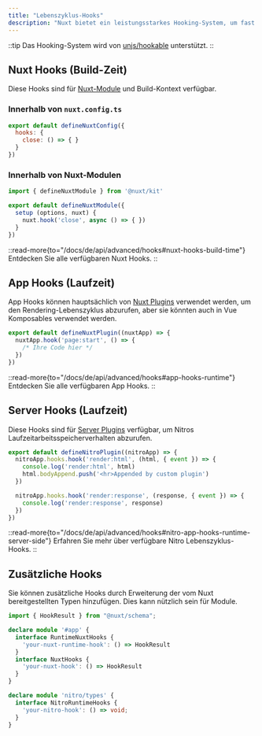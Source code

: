 ```yaml
---
title: "Lebenszyklus-Hooks"
description: "Nuxt bietet ein leistungsstarkes Hooking-System, um fast jedes Aspekt zu erweitern, indem Hooks verwendet werden."
---
```


::tip
Das Hooking-System wird von [unjs/hookable](https://github.com/unjs/hookable) unterstützt.
::

## Nuxt Hooks (Build-Zeit)

Diese Hooks sind für [Nuxt-Module](/docs/de/guide/going-further/modules) und Build-Kontext verfügbar.

### Innerhalb von `nuxt.config.ts`

```js [nuxt.config.ts]
export default defineNuxtConfig({
  hooks: {
    close: () => { }
  }
})
```

### Innerhalb von Nuxt-Modulen

```js
import { defineNuxtModule } from '@nuxt/kit'

export default defineNuxtModule({
  setup (options, nuxt) {
    nuxt.hook('close', async () => { })
  }
})
```

::read-more{to="/docs/de/api/advanced/hooks#nuxt-hooks-build-time"}
Entdecken Sie alle verfügbaren Nuxt Hooks.
::

## App Hooks (Laufzeit)

App Hooks können hauptsächlich von [Nuxt Plugins](/docs/de/guide/directory-structure/plugins) verwendet werden, um den Rendering-Lebenszyklus abzurufen, aber sie könnten auch in Vue Komposables verwendet werden.

```js [plugins/test.ts]
export default defineNuxtPlugin((nuxtApp) => {
  nuxtApp.hook('page:start', () => {
    /* Ihre Code hier */
  })
})
```

::read-more{to="/docs/de/api/advanced/hooks#app-hooks-runtime"}
Entdecken Sie alle verfügbaren App Hooks.
::

## Server Hooks (Laufzeit)

Diese Hooks sind für [Server Plugins](/docs/de/guide/directory-structure/server#server-plugins) verfügbar, um Nitros Laufzeitarbeitsspeicherverhalten abzurufen.

```js [~/server/plugins/test.ts]
export default defineNitroPlugin((nitroApp) => {
  nitroApp.hooks.hook('render:html', (html, { event }) => {
    console.log('render:html', html)
    html.bodyAppend.push('<hr>Appended by custom plugin')
  })

  nitroApp.hooks.hook('render:response', (response, { event }) => {
    console.log('render:response', response)
  })
})
```

::read-more{to="/docs/de/api/advanced/hooks#nitro-app-hooks-runtime-server-side"}
Erfahren Sie mehr über verfügbare Nitro Lebenszyklus-Hooks.
::

## Zusätzliche Hooks

Sie können zusätzliche Hooks durch Erweiterung der vom Nuxt bereitgestellten Typen hinzufügen. Dies kann nützlich sein für Module.

```ts
import { HookResult } from "@nuxt/schema";

declare module '#app' {
  interface RuntimeNuxtHooks {
    'your-nuxt-runtime-hook': () => HookResult
  }
  interface NuxtHooks {
    'your-nuxt-hook': () => HookResult
  }
}

declare module 'nitro/types' {
  interface NitroRuntimeHooks {
    'your-nitro-hook': () => void;
  }
}
```